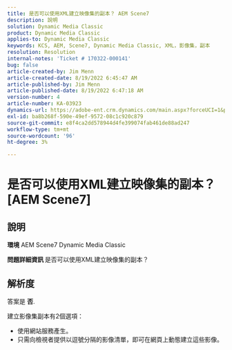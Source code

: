 ```yaml
---
title: 是否可以使用XML建立映像集的副本？ AEM Scene7
description: 說明
solution: Dynamic Media Classic
product: Dynamic Media Classic
applies-to: Dynamic Media Classic
keywords: KCS, AEM, Scene7, Dynamic Media Classic, XML，影像集，副本
resolution: Resolution
internal-notes: 'Ticket # 170322-000141'
bug: false
article-created-by: Jim Menn
article-created-date: 8/19/2022 6:45:47 AM
article-published-by: Jim Menn
article-published-date: 8/19/2022 6:47:18 AM
version-number: 4
article-number: KA-03923
dynamics-url: https://adobe-ent.crm.dynamics.com/main.aspx?forceUCI=1&pagetype=entityrecord&etn=knowledgearticle&id=e68cc88a-8a1f-ed11-b83e-0022480866ad
exl-id: ba8b268f-590e-49ef-9572-08c1c920c879
source-git-commit: e8f4ca2dd578944d4fe399074fab461de88ad247
workflow-type: tm+mt
source-wordcount: '96'
ht-degree: 3%

---
```


# 是否可以使用XML建立映像集的副本？ [AEM Scene7]

## 說明


<b>環境</b>
AEM Scene7 Dynamic Media Classic

<b>問題詳細資訊 </b>
是否可以使用XML建立映像集的副本？


## 解析度


答案是 <b>否</b>.

建立影像集副本有2個選項：

- 使用網站服務產生。
- 只需向檢視者提供以逗號分隔的影像清單，即可在網頁上動態建立這些影像。
